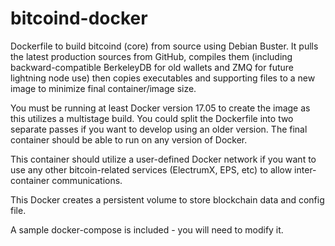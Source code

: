 # bitcoind-docker

Dockerfile to build bitcoind (core) from source using Debian Buster. It pulls the latest production sources from GitHub, compiles them (including backward-compatible BerkeleyDB for old wallets and ZMQ for future lightning node use) then copies executables and supporting files to a new image to minimize final container/image size.

You must be running at least Docker version 17.05 to create the image as this utilizes a multistage build. You could split the Dockerfile into two separate passes if you want to develop using an older version. The final container should be able to run on any version of Docker.

This container should utilize a user-defined Docker network if you want to use any other bitcoin-related services (ElectrumX, EPS, etc) to allow inter-container communications.

This Docker creates a persistent volume to store blockchain data and config file. 

A sample docker-compose is included - you will need to modify it.
